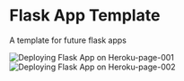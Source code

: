# Flask App Template 

A template for future flask apps

![Deploying Flask App on Heroku-page-001](https://user-images.githubusercontent.com/63247801/168352313-911953c5-755b-490b-be81-550d7c236f95.jpg)
![Deploying Flask App on Heroku-page-002](https://user-images.githubusercontent.com/63247801/168352402-4a0b9256-4e8c-4037-a3b3-5cc2a0fa6fdf.jpg)
